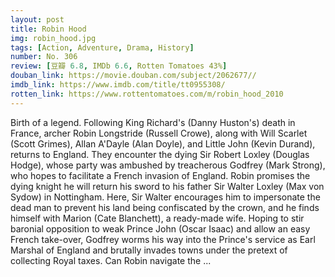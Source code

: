 ```yaml
---
layout: post 
title: Robin Hood
img: robin_hood.jpg
tags: [Action, Adventure, Drama, History]
number: No. 306
review: [豆瓣 6.8, IMDb 6.6, Rotten Tomatoes 43%]
douban_link: https://movie.douban.com/subject/2062677//
imdb_link: https://www.imdb.com/title/tt0955308/
rotten_link: https://www.rottentomatoes.com/m/robin_hood_2010
---
```


Birth of a legend. Following King Richard's (Danny Huston's) death in France, archer Robin Longstride (Russell Crowe), along with Will Scarlet (Scott Grimes), Allan A'Dayle (Alan Doyle), and Little John (Kevin Durand), returns to England. They encounter the dying Sir Robert Loxley (Douglas Hodge), whose party was ambushed by treacherous Godfrey (Mark Strong), who hopes to facilitate a French invasion of England. Robin promises the dying knight he will return his sword to his father Sir Walter Loxley (Max von Sydow) in Nottingham. Here, Sir Walter encourages him to impersonate the dead man to prevent his land being confiscated by the crown, and he finds himself with Marion (Cate Blanchett), a ready-made wife. Hoping to stir baronial opposition to weak Prince John (Oscar Isaac) and allow an easy French take-over, Godfrey worms his way into the Prince's service as Earl Marshal of England and brutally invades towns under the pretext of collecting Royal taxes. Can Robin navigate the ...